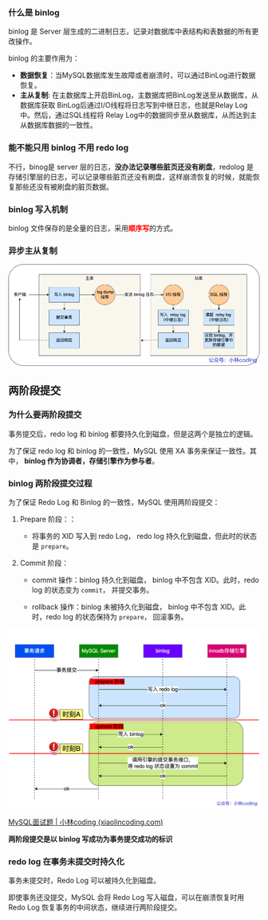 ### 什么是 binlog

binlog 是 Server 层生成的二进制日志，记录对数据库中表结构和表数据的所有更改操作。

binlog 的主要作用为：

- **数据恢复**：当MySQL数据库发⽣故障或者崩溃时，可以通过BinLog进⾏数据恢复。
- **主从复制**: 在主数据库上开启BinLog，主数据库把BinLog发送⾄从数据库，从数据库获取 BinLog后通过I/O线程将⽇志写到中继⽇志，也就是Relay Log中。然后，通过SQL线程将 Relay Log中的数据同步⾄从数据库，从⽽达到主从数据库数据的⼀致性。





### 能不能只用 binlog 不用 redo log

不行，binog是 server 层的日志，**没办法记录哪些脏页还没有刷盘**，redolog 是存储引擎层的日志，可以记录哪些脏页还没有刷盘，这样崩溃恢复的时候，就能恢复那些还没有被刷盘的脏页数据。





### binlog 写入机制

binlog 文件保存的是全量的日志，采用<font color="red">**顺序写**</font>的方式。























### 异步主从复制



![MySQL 主从复制过程](images/主从复制过程.drawio.png)







## 两阶段提交

### 为什么要两阶段提交

事务提交后，redo log 和 binlog 都要持久化到磁盘，但是这两个是独立的逻辑。

为了保证 redo log 和 binlog  的一致性，MySQL 使用 XA 事务来保证一致性。其中， **binlog 作为协调者，存储引擎作为参与者**。



### binlog 两阶段提交过程

为了保证 Redo Log 和 Binlog 的一致性，MySQL 使用两阶段提交：

1. Prepare 阶段：：
   - 将事务的 XID 写入到 redo Log， redo log  持久化到磁盘，但此时的状态是 `prepare`。

2. Commit 阶段：

   - commit 操作：binlog 持久化到磁盘， binlog 中不包含 XID。此时，redo log 的状态变为 `commit`， 并提交事务。

   - rollback 操作：binlog 未被持久化到磁盘， binlog 中不包含 XID。此时，redo log 的状态保持为 `prepare`， 回滚事务。

![时刻 A 与时刻 B](images/两阶段提交崩溃点.drawio.png)

[MySQL面试题 | 小林coding (xiaolincoding.com)](https://xiaolincoding.com/interview/mysql.html#binlog-两阶段提交过程是怎么样的)

**两阶段提交是以 binlog 写成功为事务提交成功的标识**





### redo log 在事务未提交时持久化

事务未提交时，Redo Log 可以被持久化到磁盘。

即使事务还没提交，MySQL 会将 Redo Log 写入磁盘，可以在崩溃恢复时用 Redo Log 恢复事务的中间状态，继续进行两阶段提交。